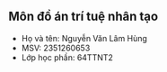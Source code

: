 ## Môn đồ án trí tuệ nhân tạo
- Họ và tên: Nguyễn Văn Lâm Hùng
- MSV: 2351260653
- Lớp học phần: 64TTNT2
